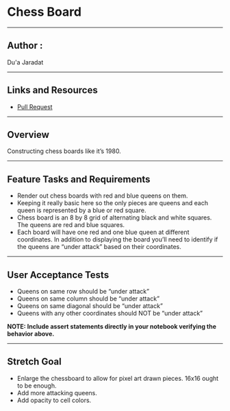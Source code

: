 # Chess Board

---

## Author : 

Du'a Jaradat

---


## Links and Resources

- [Pull Request](https://github.com/duajaradat/chess-board/pull/1)

---

## Overview

Constructing chess boards like it’s 1980.

---

## Feature Tasks and Requirements

- Render out chess boards with red and blue queens on them.
- Keeping it really basic here so the only pieces are queens and each queen is represented by a blue or red square.
- Chess board is an 8 by 8 grid of alternating black and white squares. The queens are red and blue squares.
- Each board will have one red and one blue queen at different coordinates. In addition to displaying the board you’ll need to identify if the queens are “under attack” based on their coordinates.

---

## User Acceptance Tests

- Queens on same row should be “under attack”
- Queens on same column should be “under attack”
- Queens on same diagonal should be “under attack”
- Queens with any other coordinates should NOT be “under attack”

**NOTE: Include assert statements directly in your notebook verifying the behavior above.**

---

## Stretch Goal

- Enlarge the chessboard to allow for pixel art drawn pieces. 16x16 ought to be enough.
- Add more attacking queens.
- Add opacity to cell colors.